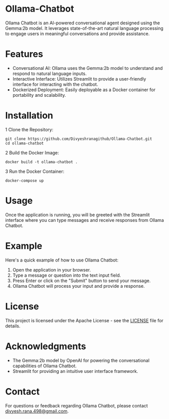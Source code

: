 # Ollama-Chatbot
Ollama Chatbot is an AI-powered conversational agent designed using the Gemma:2b model. It leverages state-of-the-art natural language processing to engage users in meaningful conversations and provide assistance.

# Features
- Conversational AI: Ollama uses the Gemma:2b model to understand and respond to natural language inputs.
- Interactive Interface: Utilizes Streamlit to provide a user-friendly interface for interacting with the chatbot.
- Dockerized Deployment: Easily deployable as a Docker container for portability and scalability.

# Installation
1 Clone the Repository:
  ```
  git clone https://github.com/Divyeshranagithub/Ollama-Chatbot.git
  cd ollama-chatbot
  ```
2 Build the Docker Image:
  ```
  docker build -t ollama-chatbot .
  ```
3 Run the Docker Container:
  ```
  docker-compose up
  ```

# Usage
Once the application is running, you will be greeted with the Streamlit interface where you can type messages and receive responses from Ollama Chatbot.

# Example
Here's a quick example of how to use Ollama Chatbot:
1. Open the application in your browser.
2. Type a message or question into the text input field.
3. Press Enter or click on the "Submit" button to send your message.
4. Ollama Chatbot will process your input and provide a response.

# License
This project is licensed under the Apache License - see the [LICENSE](LICENSE) file for details.

# Acknowledgments
- The Gemma:2b model by OpenAI for powering the conversational capabilities of Ollama Chatbot.
- Streamlit for providing an intuitive user interface framework.

# Contact
For questions or feedback regarding Ollama Chatbot, please contact [divyesh.rana.498@gmail.com](divyesh.rana.498@gmail.com).
